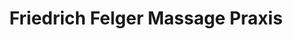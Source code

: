 ---
title: "Friedrich Felger Massage Praxis"
url: /neckarsulm/friedrich-felger-massage-praxis/
shop: Massage
---